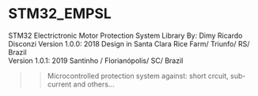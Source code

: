 # STM32_EMPSL
STM32 Electrictronic Motor Protection System Library
By: Dimy Ricardo Disconzi
Version 1.0.0: 2018 Design in Santa Clara Rice Farm/ Triunfo/ RS/ Brazil </br>
Version 1.0.1: 2019 Santinho / Florianópolis/ SC/ Brazil

>> Microcontrolled protection system against: short crcuit, sub-current and others...
